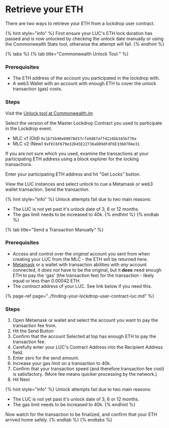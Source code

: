 # Retrieve your ETH

There are two ways to retrieve your ETH from a lockdrop user contract.

{% hint style="info" %}
First ensure your LUC's ETH lock duration has passed and is now unlocked by checking the unlock date manually or using the Commonwealth Stats tool, otherwise the attempt will fail. 
{% endhint %}

{% tabs %}
{% tab title="Commonwealth Unlock Tool " %}
### Prerequisites

* The ETH address of the account you participated in the lockdrop with.
* A web3 Wallet with an account with enough ETH to cover the unlock transaction \(gas\) costs. 

### Steps

Visit the [Unlock tool at Commonwealth.im](https://commonwealth.im/edgeware/unlock)

Select the version of the Master Lockdrop Contract you used to participate in the Lockdrop event. 

* MLC v1 \(Old\) `0x1b75b90e60070d37cfa9d87affd124bb345bf70a`
* MLC v2 \(New\) `0xFEC6F679e32D45E22736aD09dFdF6E3368704e31`

If you are not sure which you used, examine the transactions at your participating ETH address using a block explorer for the locking transactions.

Enter your participating ETH address and hit "Get Locks" button.

View the LUC instances and select unlock to cue a Metamask or web3 wallet transaction. Send the transaction.  

{% hint style="info" %}
Unlock attempts fail due to two main reasons:  
- The LUC is not yet past it's unlock date of 3, 6 or 12 months.   
- The gas limit needs to be increased to 40k.
{% endhint %}
{% endtab %}

{% tab title="Send a Transaction Manually" %}
### Prerequisites

* Access and control over the _original_ account you sent from when creating your LUC from the MLC - the ETH will be returned here.
* [Metamask](https://chrome.google.com/webstore/detail/metamask/nkbihfbeogaeaoehlefnkodbefgpgknn) or a wallet with transaction abilities with _any_ account connected, it _does not_ have to be the original, but it **does** need enough ETH to pay the 'gas' \(the transaction fee\) for the transaction - likely equal or less than 0.00042 ETH.
* The _contract_ address of your LUC. See link below if you need this.

{% page-ref page="../finding-your-lockdrop-user-contract-luc.md" %}

### Steps

1. Open Metamask or wallet and select the account you want to pay the transaction fee from.
2. Hit the Send Button
3. Confirm that the account Selected at top has enough ETH to pay the transaction fee.
4. Carefully enter your LUC's Contract Address into the Recipient Address field.
5. Enter zero for the send amount.
6. Increase your gas limit on a transaction to 40k.
7. Confirm that your transaction speed \(and therefore transaction fee cost\) is satisfactory. \(More fee means quicker processing by the network.\)
8. Hit Next

{% hint style="info" %}
Unlock attempts fail due to two main reasons:  
- The LUC is not yet past it's unlock date of 3, 6 or 12 months.   
- The gas limit needs to be increased to 40k.
{% endhint %}

Now watch for the transaction to be finalized, and confirm that your ETH arrived home safely.
{% endtab %}
{% endtabs %}

